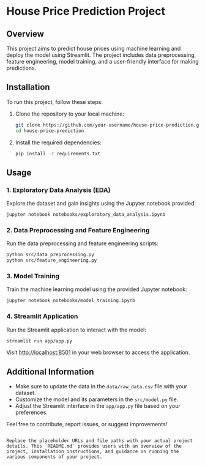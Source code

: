 # House Price Prediction Project

## Overview

This project aims to predict house prices using machine learning and deploy the model using Streamlit. The project includes data preprocessing, feature engineering, model training, and a user-friendly interface for making predictions.

## Installation

To run this project, follow these steps:

1. Clone the repository to your local machine:

    ```bash
    git clone https://github.com/your-username/house-price-prediction.git
    cd house-price-prediction
    ```

2. Install the required dependencies:

    ```bash
    pip install -r requirements.txt
    ```

## Usage

### 1. Exploratory Data Analysis (EDA)

Explore the dataset and gain insights using the Jupyter notebook provided:

```bash
jupyter notebook notebooks/exploratory_data_analysis.ipynb
```

### 2. Data Preprocessing and Feature Engineering

Run the data preprocessing and feature engineering scripts:

```bash
python src/data_preprocessing.py
python src/feature_engineering.py
```

### 3. Model Training

Train the machine learning model using the provided Jupyter notebook:

```bash
jupyter notebook notebooks/model_training.ipynb
```

### 4. Streamlit Application

Run the Streamlit application to interact with the model:

```bash
streamlit run app/app.py
```

Visit [http://localhost:8501](http://localhost:8501) in your web browser to access the application.

## Additional Information

- Make sure to update the data in the `data/raw_data.csv` file with your dataset.
- Customize the model and its parameters in the `src/model.py` file.
- Adjust the Streamlit interface in the `app/app.py` file based on your preferences.

Feel free to contribute, report issues, or suggest improvements!

```

Replace the placeholder URLs and file paths with your actual project details. This `README.md` provides users with an overview of the project, installation instructions, and guidance on running the various components of your project.